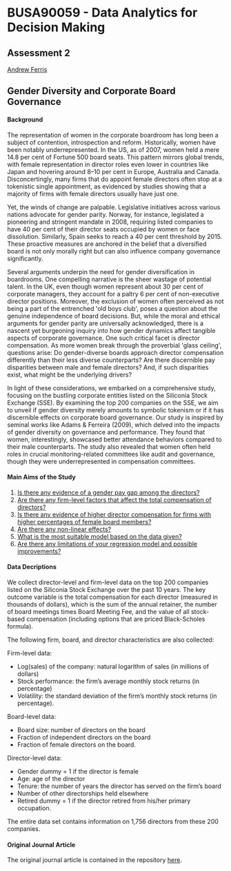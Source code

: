 # BUSA90059 - Data Analytics for Decision Making
## Assessment 2
[Andrew Ferris](agferris@student.unimelb.edu.au)

## Gender Diversity and Corporate Board Governance

#### Background
The representation of women in the corporate boardroom has long been a subject of contention, introspection and reform. Historically, women have been notably underrepresented. In the US, as of 2007, women held a mere 14.8 per cent of Fortune 500 board seats. This pattern mirrors global trends, with female representation in director roles even lower in countries like Japan and hovering around 8–10 per cent in Europe, Australia and Canada. Disconcertingly, many firms that do appoint female directors often stop at a tokenistic single appointment, as evidenced by studies showing that a majority of firms with female directors usually have just one. 

Yet, the winds of change are palpable. Legislative initiatives across various nations advocate for gender parity. Norway, for instance, legislated a pioneering and stringent mandate in 2008, requiring listed companies to have 40 per cent of their director seats occupied by women or face dissolution. Similarly, Spain seeks to reach a 40 per cent threshold by 2015. These proactive measures are anchored in the belief that a diversified board is not only morally right but can also influence company governance significantly. 

Several arguments underpin the need for gender diversification in boardrooms. One compelling narrative is the sheer wastage of potential talent. In the UK, even though women represent about 30 per cent of corporate managers, they account for a paltry 6 per cent of non-executive director positions. Moreover, the exclusion of women often perceived as not being a part of the entrenched 'old boys club', poses a question about the genuine independence of board decisions. But, while the moral and ethical arguments for gender parity are universally acknowledged, there is a nascent yet burgeoning inquiry into how gender dynamics affect tangible aspects of corporate governance. One such critical facet is director compensation. As more women break through the proverbial 'glass ceiling', questions arise: Do gender-diverse boards approach director compensation differently than their less diverse counterparts? Are there discernible pay disparities between male and female directors? And, if such disparities exist, what might be the underlying drivers? 

In light of these considerations, we embarked on a comprehensive study, focusing on the bustling corporate entities listed on the Siliconia Stock Exchange (SSE). By examining the top 200 companies on the SSE, we aim to unveil if gender diversity merely amounts to symbolic tokenism or if it has discernible effects on corporate board governance. Our study is inspired by seminal works like Adams & Ferreira (2009), which delved into the impacts of gender diversity on governance and performance. They found that women, interestingly, showcased better attendance behaviors compared to their male counterparts. The study also revealed that women often held roles in crucial monitoring-related committees like audit and governance, though they were underrepresented in compensation committees. 

#### Main Aims of the Study

1. [Is there any evidence of a gender pay gap among the directors?](https://github.com/AndrewFerris/mbs_da_assessment_2/blob/main/analysis/main_aim_q1.ipynb)
2. [Are there any firm-level factors that affect the total compensation of directors?](https://github.com/AndrewFerris/mbs_da_assessment_2/blob/main/analysis/main_aim_q2.ipynb)
3. [Is there any evidence of higher director compensation for firms with higher percentages of female board members?](https://github.com/AndrewFerris/mbs_da_assessment_2/blob/main/analysis/main_aim_q3.ipynb)
4. [Are there any non-linear effects?](https://github.com/AndrewFerris/mbs_da_assessment_2/blob/main/analysis/main_aim_q4.ipynb)
5. [What is the most suitable model based on the data given?](https://github.com/AndrewFerris/mbs_da_assessment_2/blob/main/analysis/main_aim_q5.ipynb)
6. [Are there any limitations of your regression model and possible improvements?](https://github.com/AndrewFerris/mbs_da_assessment_2/blob/main/analysis/main_aim_q6.ipynb)

#### Data Decriptions

We collect director-level and firm-level data on the top 200 companies listed on the Siliconia Stock Exchange over the past 10 years. The key outcome variable is the total compensation for each director (measured in thousands of dollars), which is the sum of the annual retainer, the number of board meetings times Board Meeting Fee, and the value of all stock-based compensation (including options that are priced Black-Scholes formula). 

The following firm, board, and director characteristics are also collected: 

Firm-level data: 
- Log(sales) of the company: natural logarithm of sales (in millions of dollars) 
- Stock performance: the firm’s average monthly stock returns (in percentage) 
- Volatility: the standard deviation of the firm’s monthly stock returns (in percentage).

Board-level data:
- Board size: number of directors on the board 
- Fraction of independent directors on the board 
- Fraction of female directors on the board.

Director-level data: 
- Gender dummy = 1 if the director is female 
- Age: age of the director  
- Tenure: the number of years the director has served on the firm’s board 
- Number of other directorships held elsewhere 
- Retired dummy = 1 if the director retired from his/her primary occupation.

The entire data set contains information on 1,756 directors from these 200 companies. 

#### Original Journal Article

The original journal article is contained in the repository [here](https://github.com/AndrewFerris/mbs_da_assessment_2/blob/main/docs/gender_diversity_board.pdf).